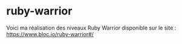 # ruby-warrior
Voici ma réalisation des niveaux Ruby Warrior disponible sur le site : https://www.bloc.io/ruby-warrior#/